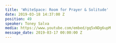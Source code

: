```yaml
---
title: 'WhiteSpace: Room for Prayer & Solitude'
date: 2019-03-18 14:37:00 Z
position: 49
speaker: Toney Salva
media: https://www.youtube.com/embed/gq5xNDg6upM
message_date: 2019-03-17 00:00:00 Z
---
```


